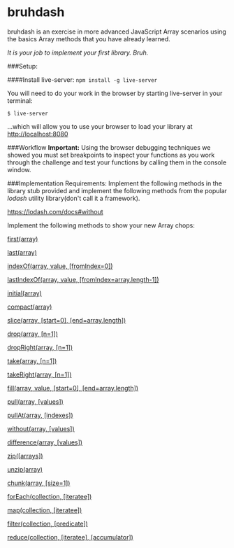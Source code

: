 # bruhdash
bruhdash is an exercise in more advanced JavaScript Array scenarios using the basics Array methods that you have already learned.

_It is your job to implement your first library. Bruh._

###Setup:

####Install live-server:
`npm install -g live-server`

You will need to do your work in the browser by starting live-server in your terminal:

`$ live-server`

...which will allow you to use your browser to load your library at [http://localhost:8080](http://localhost:8080)


###Workflow
__Important:__ Using the browser debugging techniques we showed you must set breakpoints to inspect your functions as you work through the challenge and test your functions by calling them in the console window.

###Implementation Requirements:
Implement the following methods in the library stub provided and implement the following methods from the popular _lodash_ utility library(don't call it a framework).

https://lodash.com/docs#without

Implement the following methods to show your new Array chops:

[first(array)](https://lodash.com/docs#first)

[last(array)](https://lodash.com/docs#last)

[indexOf(array, value, [fromIndex=0])](https://lodash.com/docs#indexOf)

[lastIndexOf(array, value, [fromIndex=array.length-1])](https://lodash.com/docs#lastIndexOf)

[initial(array)](https://lodash.com/docs#initial)

[compact(array)](https://lodash.com/docs#compact)

[slice(array, [start=0], [end=array.length])](https://lodash.com/docs#slice)

[drop(array, [n=1])](https://lodash.com/docs#drop)

[dropRight(array, [n=1])](https://lodash.com/docs#dropRight)

[take(array, [n=1])](https://lodash.com/docs#take)

[takeRight(array, [n=1])](https://lodash.com/docs#takeRight)

[fill(array, value, [start=0], [end=array.length])](https://lodash.com/docs#fill)

[pull(array, [values])](https://lodash.com/docs#pull)

[pullAt(array, [indexes])](https://lodash.com/docs#pullAt)

[without(array, [values])](https://lodash.com/docs#without)

[difference(array, [values])](https://lodash.com/docs#difference)

[zip([arrays])](https://lodash.com/docs#zip)

[unzip(array)](https://lodash.com/docs#unzip)

[chunk(array, [size=1])](https://lodash.com/docs#chunk)

[forEach(collection, [iteratee])](https://lodash.com/docs/4.17.4#forEach)

[map(collection, [iteratee])](https://lodash.com/docs/4.17.4#map)

[filter(collection, [predicate])](https://lodash.com/docs/4.17.4#filter)

[reduce(collection, [iteratee], [accumulator])](https://lodash.com/docs/4.17.4#reduce)
